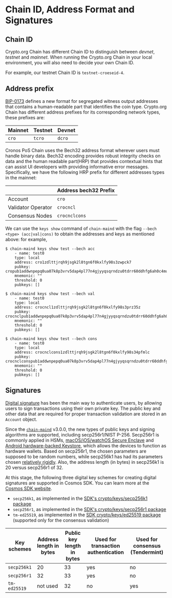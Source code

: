 # Chain ID, Address Format and Signatures

## Chain ID

Crypto.org Chain has different Chain ID to distinguish between _devnet_, _testnet_ and _mainnet_. When running the Crypto.org Chain in your local environment, you will also need to decide your own Chain ID.

For example, our testnet Chain ID is `testnet-croeseid-4`.

## Address prefix

[BIP-0173](https://github.com/satoshilabs/slips/blob/master/slip-0173.md) defines a new format for segregated witness output addresses that contains a human-readable part that identifies the coin type. Crypto.org Chain has different address prefixes for its corresponding network types, these prefixes are:

| Mainnet | Testnet | Devnet |
| ------- | ------- | ------ |
| `cro`   | `tcro`  | `dcro` |

Cronos PoS Chain uses the Bech32 address format wherever users must handle binary data. Bech32 encoding provides robust integrity checks on data and the human readable part(HRP) that provides contextual hints that can assist UI developers with providing informative error messages. Specifically, we have the following HRP prefix for different addresses types in the mainnet:

|                    | Address bech32 Prefix |
| ------------------ | --------------------- |
| Account            | `cro`                 |
| Validator Operator | `crocncl`             |
| Consensus Nodes    | `crocnclcons`         |

We can use the `keys show` command of `chain-maind` with the flag `--bech <type> (acc|val|cons)` to obtain the addresses and keys as mentioned above: for example,

```
$ chain-maind keys show test --bech acc
    - name: test0
    type: local
    address: cro1zdlttjrqh9jsgk2l8tgn6f0kxlfy98s3zwpck7
    pubkey: cropub1addwnpepq0ua07k8p3vrv5dap4pl77n4gjyyqsqrndzu0tdrr60ddhfg6ah0c4mu5gw
    mnemonic: ""
    threshold: 0
    pubkeys: []

$ chain-maind keys show test --bech val
    - name: test0
    type: local
    address: crocncl1zdlttjrqh9jsgk2l8tgn6f0kxlfy98s3prz35z
    pubkey: crocnclpub1addwnpepq0ua07k8p3vrv5dap4pl77n4gjyyqsqrndzu0tdrr60ddhfg6ah0ck5ad5l
    mnemonic: ""
    threshold: 0
    pubkeys: []

$ chain-maind keys show test --bech cons
    - name: test0
    type: local
    address: crocnclcons1zdlttjrqh9jsgk2l8tgn6f0kxlfy98s34pfmlc
    pubkey: crocnclconspub1addwnpepq0ua07k8p3vrv5dap4pl77n4gjyyqsqrndzu0tdrr60ddhfg6ah0ch6kdrc
    mnemonic: ""
    threshold: 0
    pubkeys: []
```

## Signatures

[Digital signature](https://en.wikipedia.org/wiki/Digital\_signature) has been the main way to authenticate users, by allowing users to sign transactions using their own private key. The public key and other data that are required for proper transaction validation are stored in an `Account` object.

Since the [`chain-maind`](https://github.com/crypto-org-chain/chain-main/releases) v3.0.0, the new types of public keys and signing algorithms are supported, including secp256r1/NIST P-256. Secp256r1 is commonly applied in HSMs, [macOS/iOS/watchOS Secure Enclave](https://support.apple.com/en-ca/guide/security/sec59b0b31ff/web) and [Android hardware-backed Keystore](https://source.android.com/security/keystore/features), which allows the devices to function as hardware wallets. Based on secp256r1, the chosen parameters are supposed to be random numbers, while secp256k1 has had its parameters chosen [relatively rigidly](http://safecurves.cr.yp.to/rigid.html). Also, the address length (in bytes) in secp256k1 is 20 versus secp256r1 of 32.

At this stage, the following three digital key schemes for creating digital signatures are supported in Cosmos SDK. You can learn more at the [Cosmos SDK website](https://docs.cosmos.network/master/basics/accounts.html#keys-accounts-addresses-and-signatures).

* `secp256k1`, as implemented in the [SDK's crypto/keys/secp256k1 package](https://github.com/cosmos/cosmos-sdk/blob/v0.42.1/crypto/keys/secp256k1/secp256k1.go)
* `secp256r1`, as implemented in the [SDK's crypto/keys/secp256r1 package](https://github.com/cosmos/cosmos-sdk/blob/master/crypto/keys/secp256r1/pubkey.go)
* `tm-ed25519`, as implemented in the [SDK crypto/keys/ed25519 package](https://github.com/cosmos/cosmos-sdk/blob/v0.42.1/crypto/keys/ed25519/ed25519.go) (supported only for the consensus validation)

| Key schemes  | Address length in bytes | Public key length in bytes | Used for transaction authentication | Used for consensus (Tendermint) |
| ------------ | ----------------------- | -------------------------- | ----------------------------------- | ------------------------------- |
| `secp256k1`  | 20                      | 33                         | yes                                 | no                              |
| `secp256r1`  | 32                      | 33                         | yes                                 | no                              |
| `tm-ed25519` | not used                | 32                         | no                                  | yes                             |

